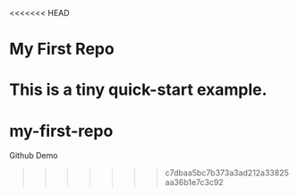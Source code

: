 <<<<<<< HEAD
# My First Repo

This is a tiny quick-start example.
=======
# my-first-repo
Github Demo
>>>>>>> c7dbaa5bc7b373a3ad212a33825aa36b1e7c3c92
